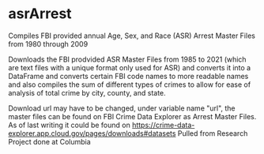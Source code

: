 # asrArrest
Compiles FBI provided annual Age, Sex, and Race (ASR) Arrest Master Files from 1980 through 2009

Downloads the FBI prodvided ASR Master Files from 1985 to 2021 (which are text files with a unique format only used for ASR) and converts it 
into a DataFrame and converts certain FBI code names to more readable names and also compiles the sum of different types of crimes to allow for ease
of analysis of total crime by city, county, and state.

Download url may have to be changed, under variable name "url", the master files can be found on FBI Crime Data Explorer as Arrest Master Files. As of last writing it could be found on https://crime-data-explorer.app.cloud.gov/pages/downloads#datasets
Pulled from Research Project done at Columbia
